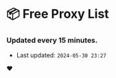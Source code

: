 # :package: Free Proxy List
### Updated every 15 minutes.

- Last updated: `2024-05-30 23:27`

:heart:
